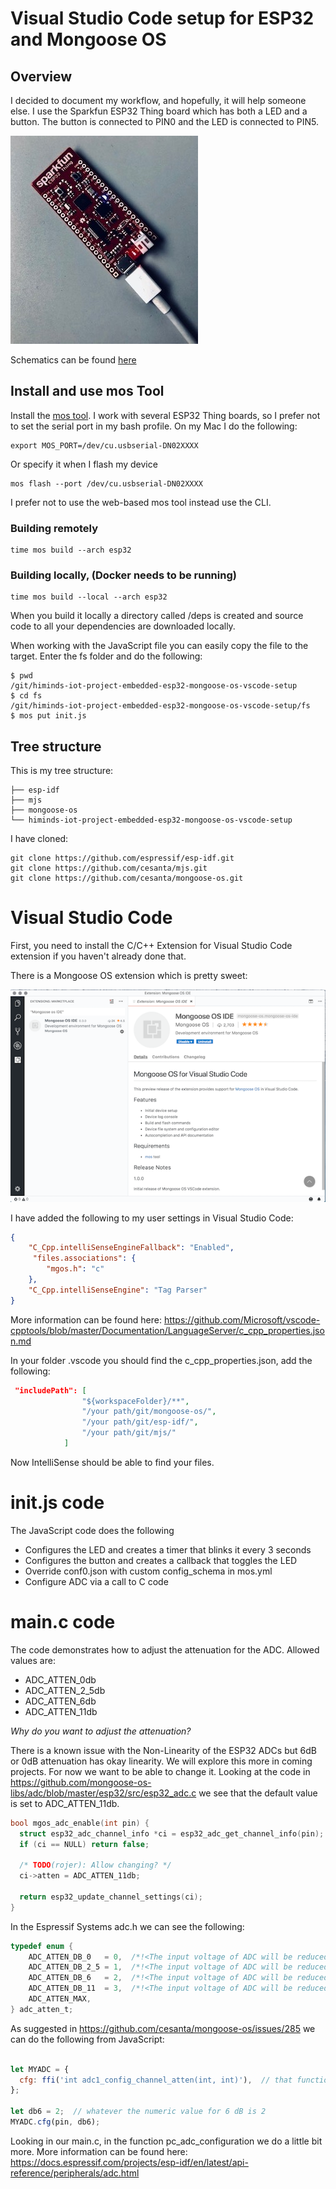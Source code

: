 # Visual Studio Code setup for  ESP32 and Mongoose OS

## Overview
I decided to document my workflow, and hopefully, it will help someone else. I use the Sparkfun ESP32 Thing board which has both a LED and a button. The button is connected to PIN0 and the LED is connected to PIN5.

![](./pic/thing.jpg)

Schematics can be found [here](./docs/esp32-thing-schematic.pdf)

## Install and use mos Tool

Install the [mos tool](https://mongoose-os.com/software.html). I work with several ESP32 Thing boards, so I prefer not to set the serial port in my bash profile. On my Mac I do the following:

```
export MOS_PORT=/dev/cu.usbserial-DN02XXXX

```

Or specify it when I flash my device

```
mos flash --port /dev/cu.usbserial-DN02XXXX

```

I prefer not to use the web-based mos tool instead use the CLI.


### Building remotely

```
time mos build --arch esp32
```

### Building locally, (Docker needs to be running)

```
time mos build --local --arch esp32
```

When you build it locally a directory called /deps is created and source code to all your dependencies are downloaded locally.

When working with the JavaScript file you can easily copy the file to the target. Enter the fs folder and do the following:

```
$ pwd
/git/himinds-iot-project-embedded-esp32-mongoose-os-vscode-setup
$ cd fs
/git/himinds-iot-project-embedded-esp32-mongoose-os-vscode-setup/fs 
$ mos put init.js
```


## Tree structure
 
 This is my tree structure:
 
```
├── esp-idf
├── mjs
├── mongoose-os
└── himinds-iot-project-embedded-esp32-mongoose-os-vscode-setup
```


I have cloned:

```
git clone https://github.com/espressif/esp-idf.git
git clone https://github.com/cesanta/mjs.git
git clone https://github.com/cesanta/mongoose-os.git
```


# Visual Studio Code

First, you need to install the C/C++ Extension for Visual Studio Code extension if you haven't already done that.

There is a Mongoose OS extension which is pretty sweet:


![](./pic/vs.png)

I have added the following to my user settings in Visual Studio Code:

```json
{    
    "C_Cpp.intelliSenseEngineFallback": "Enabled",
     "files.associations": {
        "mgos.h": "c"        
    },
    "C_Cpp.intelliSenseEngine": "Tag Parser"
}
```

More information can be found here:
https://github.com/Microsoft/vscode-cpptools/blob/master/Documentation/LanguageServer/c_cpp_properties.json.md

In your folder .vscode you should find the c_cpp_properties.json, add the following: 

```json
 "includePath": [
                "${workspaceFolder}/**",
                "/your path/git/mongoose-os/",
                "/your path/git/esp-idf/",
                "/your path/git/mjs/"
            ]
```

Now IntelliSense should be able to find your files.

# init.js code
The JavaScript code does the following

- Configures the LED and creates a timer that blinks it every 3 seconds
- Configures the button and creates a callback that toggles the LED
- Override conf0.json with custom config_schema in mos.yml
- Configure ADC via a call to C code

# main.c code

The code demonstrates how to adjust the attenuation for the ADC. Allowed values are:

* ADC_ATTEN_0db
* ADC_ATTEN_2_5db
* ADC_ATTEN_6db
* ADC_ATTEN_11db

*Why do you want to adjust the attenuation?*

There is a known issue with the Non-Linearity of the ESP32 ADCs but 6dB or 0dB attenuation has okay linearity. We will explore this more in coming projects. For now we want to be able to change it. 
Looking at the code in https://github.com/mongoose-os-libs/adc/blob/master/esp32/src/esp32_adc.c we see that the default value is set to ADC_ATTEN_11db.

```c
bool mgos_adc_enable(int pin) {
  struct esp32_adc_channel_info *ci = esp32_adc_get_channel_info(pin);
  if (ci == NULL) return false;

  /* TODO(rojer): Allow changing? */
  ci->atten = ADC_ATTEN_11db;

  return esp32_update_channel_settings(ci);
}

```

In the Espressif Systems adc.h we can see the following:

```c
typedef enum {
    ADC_ATTEN_DB_0   = 0,  /*!<The input voltage of ADC will be reduced to about 1/1 */
    ADC_ATTEN_DB_2_5 = 1,  /*!<The input voltage of ADC will be reduced to about 1/1.34 */
    ADC_ATTEN_DB_6   = 2,  /*!<The input voltage of ADC will be reduced to about 1/2 */
    ADC_ATTEN_DB_11  = 3,  /*!<The input voltage of ADC will be reduced to about 1/3.6*/
    ADC_ATTEN_MAX,
} adc_atten_t;
```

As suggested in https://github.com/cesanta/mongoose-os/issues/285 we can do the following from JavaScript:

```javascript

let MYADC = {
  cfg: ffi('int adc1_config_channel_atten(int, int)'),  // that function must be in the SDK
};

let db6 = 2;  // whatever the numeric value for 6 dB is 2
MYADC.cfg(pin, db6);

```

Looking in our main.c, in the function pc_adc_configuration we do a little bit more. 
More information can be found here:
https://docs.espressif.com/projects/esp-idf/en/latest/api-reference/peripherals/adc.html



